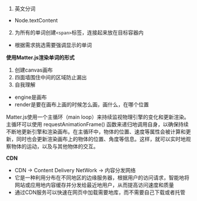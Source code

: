 1. 英文分词
  - Node.textContent
2. 为所有的单词创建`<span>`标签，连接起来放在目标容器内
  - 根据需求挑选需要强调显示的单词

**使用Matter.js渲染单词的形式**
1. 创建canvas画布
2. 四面墙围住中间的区域防止漏出
3. 自我理解
  - engine是画布
  - render是要在画布上画的时候怎么画，画什么，在哪个位置

  Matter.js使用一个主循环（main loop）来持续监视物理引擎的变化和更新渲染。主循环可以使用 requestAnimationFrame() 函数来递归地调用自身，以确保持续不断地更新引擎和渲染画布。在主循环中，物体的位置、速度等属性会被计算和更新，同时也会更新渲染画布上的物体的位置、角度等信息。这样，就可以实时地观察物体的运动，以及与其他物体的交互。

**CDN**
- CDN -> Content Delivery NetWork -> 内容分发网络
- 它是一种利用分布在不同地区的边缘服务器，根据用户的访问请求，智能地将网站或应用地内容缓存并分发给最近地用户，从而提高访问速度和质量
- 通过CDN服务可以快速在网页中加载需要地库，而不需要自己下载或者托管